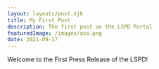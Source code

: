 ```yaml
---
layout: layouts/post.njk
title: My First Post
description: The first post on the LSPD Portal
featuredImage: /images/aso.png
date: 2021-09-17
---
```


Welcome to the First Press Release of the LSPD!